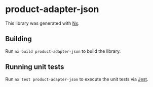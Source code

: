 # product-adapter-json

This library was generated with [Nx](https://nx.dev).

## Building

Run `nx build product-adapter-json` to build the library.

## Running unit tests

Run `nx test product-adapter-json` to execute the unit tests via [Jest](https://jestjs.io).
